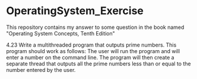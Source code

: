# OperatingSystem_Exercise
This repository contains my answer to some question in the book named "Operating System Concepts, Tenth Edition"

4.23
Write a multithreaded program that outputs prime numbers. This program
should work as follows: The user will run the program and will
enter a number on the command line. The program will then create a
separate thread that outputs all the prime numbers less than or equal to
the number entered by the user.